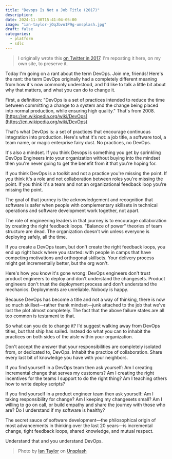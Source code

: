 ```yaml
---
title: "Devops Is Not a Job Title (2017)"
description:
date: 2024-11-30T15:41:04-05:00
image: "ian-taylor-jOqJbvo1P9g-unsplash.jpg"
draft: false
categories:
  - platform
  - sdlc
---
```


> I originally wrote this [on Twitter in 2017](https://x.com/bguthrie/status/935260873316274179). I'm reposting it here, on my own site, to preserve it.

Today I'm going on a rant about the term DevOps. Join me, friends! Here's the rant: the term DevOps originally had a completely different meaning from how it's now commonly understood, and I'd like to talk a little bit about why that matters, and what you can do to change it.

First, a definition: "DevOps is a set of practices intended to reduce the time between committing a change to a system and the change being placed into normal production, while ensuring high quality." That's from 2008. [https://en.wikipedia.org/wiki/DevOps](https://en.wikipedia.org/wiki/DevOps)

That's what DevOps is: a set of practices that encourage continuous integration into production. Here's what it's not: a job title, a software tool, a team name, or magic enterprise fairy dust. No practices, no DevOps.

It's also a mindset. If you think Devops is something you get by sprinkling DevOps Engineers into your organization without buying into the mindset then you're never going to get the benefit from it that you're hoping for.

If you think DevOps is a toolkit and not a practice you're missing the point. If you think it's a role and not collaboration between roles you're missing the point. If you think it's a team and not an organizational feedback loop you're missing the point.

The goal of that journey is the acknowledgement and recognition that software is safer when people with complementary skillsets in technical operations and software development work together, not apart.

The role of engineering leaders in that journey is to encourage collaboration by creating the right feedback loops. "Balance of power" theories of team structure are dead. The organization doesn't win unless everyone is deploying safely, all the time.

If you create a DevOps team, but don't create the right feedback loops, you end up right back where you started: with people in camps that have competing motivations and orthogonal skillsets. Your delivery process might get incrementally better, but the org won't.

Here's how you know it's gone wrong: DevOps engineers don't trust product engineers to deploy and don't understand the changesets. Product engineers don't trust the deployment process and don't understand the mechanics. Deployments are unreliable. Nobody is happy.

Because DevOps has become a title and not a way of thinking, there is now so much skillset—rather thank mindset—junk attached to the job that we've lost the plot almost completely. The fact that the above failure states are all too common is testament to that.

So what can you do to change it? I'd suggest walking away from DevOps titles, but that ship has sailed. Instead do what you can to inhabit the practices on both sides of the aisle within your organization.

Don't accept the answer that your responsibilities are completely isolated from, or dedicated to, DevOps. Inhabit the practice of collaboration. Share every last bit of knowledge you have with your neighbors.

If you find yourself in a DevOps team then ask yourself: Am I creating incremental change that serves my customers? Am I creating the right incentives for the teams I support to do the right thing? Am I teaching others how to write deploy scripts?

If you find yourself in a product engineer team then ask yourself: Am I taking responsibility for change? Am I keeping my changesets small? Am I willing to go on call, or build empathy and share the journey with those who are? Do I understand if my software is healthy?

The secret sauce of software development—the philosophical origin of most advancements in thinking over the last 20 years—is incremental change, tight feedback loops, shared knowledge, and mutual respect.

Understand that and you understand DevOps.

> Photo by <a href="https://unsplash.com/@carrier_lost?utm_content=creditCopyText&utm_medium=referral&utm_source=unsplash">Ian Taylor</a> on <a href="https://unsplash.com/photos/blue-and-red-cargo-ship-on-sea-during-daytime-jOqJbvo1P9g?utm_content=creditCopyText&utm_medium=referral&utm_source=unsplash">Unsplash</a>
